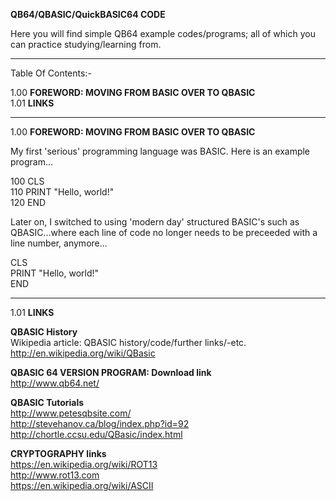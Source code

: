 **QB64/QBASIC/QuickBASIC64 CODE**    

Here you will find simple QB64 example codes/programs; all of which you can practice studying/learning from.  

-----

Table Of Contents:-

1.00 **FOREWORD: MOVING FROM BASIC OVER TO QBASIC**      
1.01 **LINKS**      

-----

1.00 **FOREWORD: MOVING FROM BASIC OVER TO QBASIC**    

My first 'serious' programming language was BASIC. Here is an example program...

100 CLS  
110 PRINT "Hello, world!"  
120 END

Later on, I switched to using 'modern day' structured BASIC's such as QBASIC...where each line of code no longer needs to be preceeded with a line number, anymore...

CLS  
PRINT "Hello, world!"  
END

-----

1.01 **LINKS**    

**QBASIC History**  
Wikipedia article: QBASIC history/code/further links/-etc.  
http://en.wikipedia.org/wiki/QBasic

**QBASIC 64 VERSION PROGRAM: Download link**      
http://www.qb64.net/  

**QBASIC Tutorials**      
http://www.petesqbsite.com/  
http://stevehanov.ca/blog/index.php?id=92  
http://chortle.ccsu.edu/QBasic/index.html  

**CRYPTOGRAPHY links**    
https://en.wikipedia.org/wiki/ROT13  
http://www.rot13.com  
https://en.wikipedia.org/wiki/ASCII  

